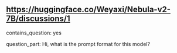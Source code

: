 ## https://huggingface.co/Weyaxi/Nebula-v2-7B/discussions/1

contains_question: yes

question_part: Hi, what is the prompt format for this model?